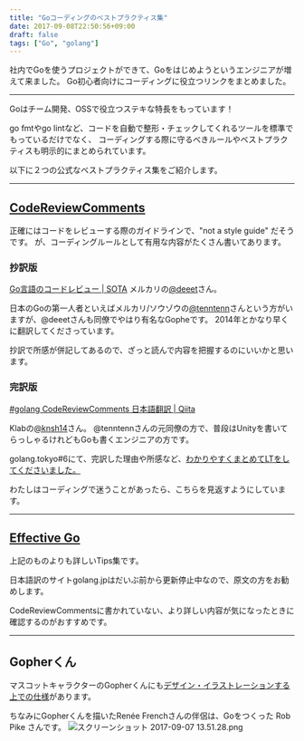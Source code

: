 ```yaml
---
title: "Goコーディングのベストプラクティス集"
date: 2017-09-08T22:50:56+09:00
draft: false
tags: ["Go", "golang"]
---
```


社内でGoを使うプロジェクトができて、Goをはじめようというエンジニアが増えて来ました。
Go初心者向けにコーディングに役立つリンクをまとめました。

***

Goはチーム開発、OSSで役立つステキな特長をもっています！

go fmtやgo lintなど、コードを自動で整形・チェックしてくれるツールを標準でもっているだけでなく、
コーディングする際に守るべきルールやベストプラクティスも明示的にまとめられています。

以下に２つの公式なベストプラクティス集をご紹介します。

***

## [CodeReviewComments](https://github.com/golang/go/wiki/CodeReviewComments)

正確にはコードをレビューする際のガイドラインで、"not a style guide" だそうです。
が、コーディングルールとして有用な内容がたくさん書いてあります。

### 抄訳版
[Go言語のコードレビュー | SOTA](http://deeeet.com/writing/2014/05/26/go-code-review/)
メルカリの[@deeet](https://twitter.com/deeeet)さん。

日本のGoの第一人者といえばメルカリ/ソウゾウの[@tenntenn](https://twitter.com/tenntenn)さんという方がいますが、@deeetさんも同僚でやはり有名なGopheです。
2014年とかなり早くに翻訳してくださっています。

抄訳で所感が併記してあるので、ざっと読んで内容を把握するのにいいかと思います。

### 完訳版
[#golang CodeReviewComments 日本語翻訳 | Qiita](http://qiita.com/knsh14/items/8b73b31822c109d4c497)

Klabの[@knsh14](https://twitter.com/knsh14)さん。
@tenntennさんの元同僚の方で、普段はUnityを書いてらっしゃるけれどもGoも書くエンジニアの方です。

golang.tokyo#6にて、完訳した理由や所感など、[わかりやすくまとめてLTをしてくださいました。](https://speakerdeck.com/knsh14/go-code-review-comment-wofan-yi-sitahua)
<script async class="speakerdeck-embed" data-id="1a12387747f3445f9bbd9bf7f8b0995c" data-ratio="1.77777777777778" src="//speakerdeck.com/assets/embed.js"></script>

わたしはコーディングで迷うことがあったら、こちらを見返すようにしています。

***

## [Effective Go](https://golang.org/doc/effective_go.html)
上記のものよりも詳しいTips集です。

日本語訳のサイトgolang.jpはだいぶ前から更新停止中なので、原文の方をお勧めします。

CodeReviewCommentsに書かれていない、より詳しい内容が気になったときに確認するのがおすすめです。

***

## Gopherくん
マスコットキャラクターのGopherくんにも[デザイン・イラストレーションする上での仕様](https://github.com/gophercon/2016-talks/tree/master/ReneeFrench-TheGoGopherACharacterStudy)があります。

ちなみにGopherくんを描いたRenée Frenchさんの伴侶は、Goをつくった Rob Pike さんです。
![スクリーンショット 2017-09-07 13.51.28.png](https://image.docbase.io/uploads/7b6581e4-9219-40a5-a58f-ee1ebda6acba.png)